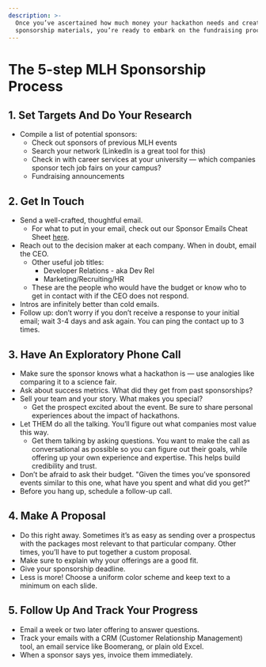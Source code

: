 ```yaml
---
description: >-
  Once you’ve ascertained how much money your hackathon needs and created your
  sponsorship materials, you’re ready to embark on the fundraising process.
---
```


# The 5-step MLH Sponsorship Process

## 1. Set Targets And Do Your Research

* Compile a list of potential sponsors:
  * Check out sponsors of previous MLH events
  * Search your network (LinkedIn is a great tool for this)
  * Check in with career services at your university — which companies sponsor tech job fairs on your campus?
  * Fundraising announcements

## 2. Get In Touch

* Send a well-crafted, thoughtful email.
  * For what to put in your email, check out our Sponsor Emails Cheat Sheet [here](../../organizer-resources/sponsorship-resources/emailing-your-sponsors-cheat-sheet.md).&#x20;
* Reach out to the decision maker at each company. When in doubt, email the CEO.&#x20;
  * Other useful job titles:
    * Developer Relations - aka Dev Rel
    * Marketing/Recruiting/HR
  * These are the people who would have the budget or know who to get in contact with if the CEO does not respond.&#x20;
* Intros are infinitely better than cold emails.
* Follow up: don’t worry if you don’t receive a response to your initial email; wait 3-4 days and ask again. You can ping the contact up to 3 times.&#x20;

## 3. Have An Exploratory Phone Call

* Make sure the sponsor knows what a hackathon is — use analogies like comparing it to a science fair.&#x20;
* Ask about success metrics. What did they get from past sponsorships?
* Sell your team and your story. What makes you special?
  * Get the prospect excited about the event.  Be sure to share personal experiences about the impact of hackathons.&#x20;
* Let THEM do all the talking. You’ll figure out what companies most value this way.&#x20;
  * Get them talking by asking questions. You want to make the call as conversational as possible so you can figure out their goals, while offering up your own experience and expertise. This helps build credibility and trust.
* Don’t be afraid to ask their budget. "Given the times you’ve sponsored events similar to this one, what have you spent and what did you get?"
* Before you hang up, schedule a follow-up call.

## 4. Make A Proposal

* Do this right away. Sometimes it’s as easy as sending over a prospectus with the packages most relevant to that particular company. Other times, you’ll have to put together a custom proposal.
* Make sure to explain why your offerings are a good fit.
* Give your sponsorship deadline.
* Less is more! Choose a uniform color scheme and keep text to a minimum on each slide.

## 5. Follow Up And Track Your Progress

* Email a week or two later offering to answer questions.
* Track your emails with a CRM (Customer Relationship Management) tool, an email service like Boomerang, or plain old Excel.
* When a sponsor says yes, invoice them immediately.

